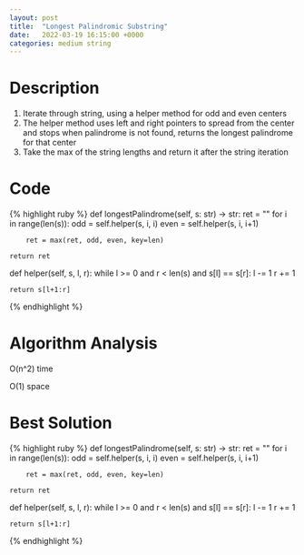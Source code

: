 ```yaml
---
layout: post
title:  "Longest Palindromic Substring"
date:   2022-03-19 16:15:00 +0000
categories: medium string
---
```

# Description
1. Iterate through string, using a helper method for odd and even centers
2. The helper method uses left and right pointers to spread from the center and stops when palindrome is not found, returns the longest palindrome for that center
3. Take the max of the string lengths and return it after the string iteration

# Code
{% highlight ruby %}
def longestPalindrome(self, s: str) -> str:
    ret = ""
    for i in range(len(s)):
        odd = self.helper(s, i, i)
        even = self.helper(s, i, i+1)
        
        ret = max(ret, odd, even, key=len)
    
    return ret

def helper(self, s, l, r):
    while l >= 0 and r < len(s) and s[l] == s[r]:
        l -= 1
        r += 1
    
    return s[l+1:r]
{% endhighlight %}

# Algorithm Analysis
O(n^2) time

O(1) space

# Best Solution
{% highlight ruby %}
def longestPalindrome(self, s: str) -> str:
    ret = ""
    for i in range(len(s)):
        odd = self.helper(s, i, i)
        even = self.helper(s, i, i+1)
        
        ret = max(ret, odd, even, key=len)
    
    return ret

def helper(self, s, l, r):
    while l >= 0 and r < len(s) and s[l] == s[r]:
        l -= 1
        r += 1
    
    return s[l+1:r]
{% endhighlight %}